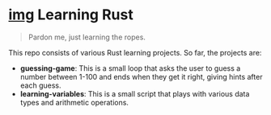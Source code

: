 # [img](https://www.rust-lang.org/static/images/rust-logo-blk.svg) Learning Rust

> Pardon me, just learning the ropes.

This repo consists of various Rust learning projects. So far, the projects are:
- **guessing-game**: This is a small loop that asks the user to guess a number between 1-100 and ends when they get it right, giving hints after each guess.
- **learning-variables**: This is a small script that plays with various data types and arithmetic operations.